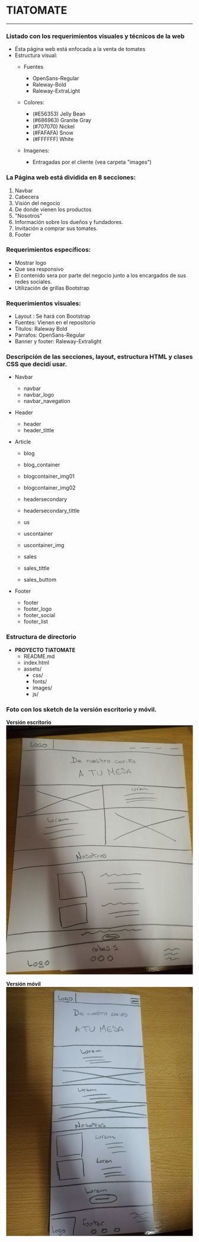 # TIATOMATE

----------


### Listado con los requerimientos visuales y técnicos de la web
- Ésta página web está enfocada a la venta de tomates
- Estructura visual:
	- Fuentes
		- OpenSans-Regular
		- Raleway-Bold
		- Raleway-ExtraLight
	- Colores:
		- (#E56353) Jelly Bean
		- (#686963) Granite Gray
		- (#707070) Nickel
		- (#FAFAFA) Snow
		- (#FFFFFF) White

	- Imagenes:
		- Entragadas por el cliente (vea carpeta "images")


### La Página web está dividida en 8 secciones:

1. Navbar
2. Cabecera
3. Visión del negocio
4. De donde vienen los productos
5. "Nosotros"
6. Información sobre los dueños y fundadores.
7. Invitación a comprar sus tomates.
8. Footer

### Requerimientos específicos:

- Mostrar logo
- Que sea responsivo
- El contenido sera por parte del negocio junto a los encargados de sus redes sociales.
- Utilización de grillas Bootstrap

### Requerimientos visuales:

- Layout : Se hará con Bootstrap
- Fuentes: Vienen en el repositorio
- Titulos: Raleway Bold
- Parrafos: OpenSans-Regular
- Banner y footer: Raleway-Extralight

### Descripción de las secciones, layout, estructura HTML y clases CSS que decidí usar.

- Navbar
	- navbar
	- navbar_logo
	- navbar_navegation
- Header
	- header
	- header_tittle
- Article
	- blog
	- blog_container
	- blogcontainer_img01
	- blogcontainer_img02

	- headersecondary
	- headersecondary_tittle

	- us
	- uscontainer
	- uscontainer_img

	- sales
	- sales_tittle
	- sales_buttom

- Footer
	- footer
	- footer_logo
	- footer_social
	- footer_list

### Estructura de directorio

- **PROYECTO TIATOMATE**
	- README.md
	- index.html
	- assets/
		- css/
		- fonts/
		- images/
		- js/
                 
### Foto con los sketch de la versión escritorio y móvil.

**Versión escritorio**
![Pagina web](assets/images/imagen01.jpeg)

**Versión móvil**
![Pagina web - mobil](assets/images/imagen02.jpeg)
